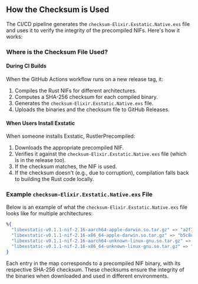 ## How the Checksum is Used

The CI/CD pipeline generates the `checksum-Elixir.Exstatic.Native.exs` file and uses it to verify the integrity of the precompiled NIFs. Here's how it works:

### Where is the Checksum File Used?

#### During CI Builds
When the GitHub Actions workflow runs on a new release tag, it:
1. Compiles the Rust NIFs for different architectures.
2. Computes a SHA-256 checksum for each compiled binary.
3. Generates the `checksum-Elixir.Exstatic.Native.exs` file.
4. Uploads the binaries and the checksum file to GitHub Releases.

#### When Users Install Exstatic
When someone installs Exstatic, RustlerPrecompiled:
1. Downloads the appropriate precompiled NIF.
2. Verifies it against the `checksum-Elixir.Exstatic.Native.exs` file (which is in the release too).
3. If the checksum matches, the NIF is used.
4. If the checksum doesn't (e.g., due to corruption), compilation falls back to building the Rust code locally.

### Example `checksum-Elixir.Exstatic.Native.exs` File
Below is an example of what the `checksum-Elixir.Exstatic.Native.exs` file looks like for multiple architectures:

```elixir
%{
  "libexstatic-v0.1.1-nif-2.16-aarch64-apple-darwin.so.tar.gz" => "a2f7de6bae6f0562649f6e1c0a376978623f50a0be17aec92928355a534a906a",
  "libexstatic-v0.1.1-nif-2.16-x86_64-apple-darwin.so.tar.gz" => "b5c8d1e2f12a4747d03c4d92e913c8b9d5b8ea2c93a31492a123456789abcdef",
  "libexstatic-v0.1.1-nif-2.16-aarch64-unknown-linux-gnu.so.tar.gz" => "c3d7e5f8a1b2c34d56e7f890123abcde0987654321f4e56789abcdef01234567",
  "libexstatic-v0.1.1-nif-2.16-x86_64-unknown-linux-gnu.so.tar.gz" => "d4e5f6a7b8c9d01234567890abcdef1234567890abcdef1234567890abcdef12"
}
```

Each entry in the map corresponds to a precompiled NIF binary, with its respective SHA-256 checksum. These checksums ensure the integrity of the binaries when downloaded and used in different environments.
